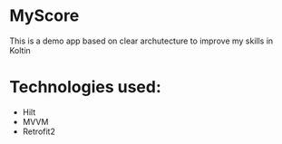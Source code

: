 # MyScore

This is a demo app based on clear archutecture to improve my skills in Koltin

# Technologies used:

* Hilt
* MVVM
* Retrofit2
